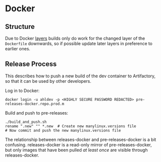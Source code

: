 # Docker

## Structure

Due to Docker [layers](https://docs.docker.com/storage/storagedriver/#images-and-layers) builds
only do work for the changed layer of the `Dockerfile` downwards, so if possible update later layers
in preference to earlier ones.

## Release Process

This describes how to push a new build of the dev container to Artifactory, so that it can be used
by other developers.

Log in to Docker:

`docker login -u ahldev -p <HIGHLY SECURE PASSWORD REDACTED> pre-releases-docker.repo.prod.m`

Build and push to pre-releases:

```
./build_and_push.sh
rename ".new" "" *.new  # Create new manylinux.versions file
# Now commit and push the new manylinux.versions file
```

The relationship between releases-docker and pre-releases-docker is a bit confusing. releases-docker
is a read-only mirror of pre-releases-docker, but only images that have been pulled _at least once_ are
visible through releases-docker.

